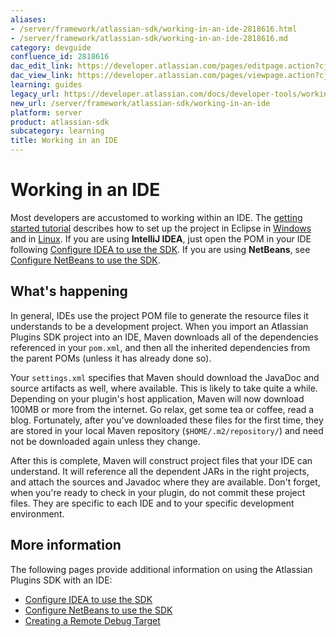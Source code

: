 ```yaml
---
aliases:
- /server/framework/atlassian-sdk/working-in-an-ide-2818616.html
- /server/framework/atlassian-sdk/working-in-an-ide-2818616.md
category: devguide
confluence_id: 2818616
dac_edit_link: https://developer.atlassian.com/pages/editpage.action?cjm=wozere&pageId=2818616
dac_view_link: https://developer.atlassian.com/pages/viewpage.action?cjm=wozere&pageId=2818616
learning: guides
legacy_url: https://developer.atlassian.com/docs/developer-tools/working-in-an-ide
new_url: /server/framework/atlassian-sdk/working-in-an-ide
platform: server
product: atlassian-sdk
subcategory: learning
title: Working in an IDE
---
```

# Working in an IDE

Most developers are accustomed to working within an IDE. The [getting started tutorial](https://developer.atlassian.com/display/DOCS/Set+up+the+Atlassian+Plugin+SDK+and+Build+a+Project) describes how to set up the project in Eclipse in [Windows](https://developer.atlassian.com/display/DOCS/Set+Up+the+Eclipse+IDE+for+Windows) and in [Linux](https://developer.atlassian.com/display/DOCS/Set+Up+the+Eclipse+IDE+for+Linux). If you are using **IntelliJ IDEA**, just open the POM in your IDE following [Configure IDEA to use the SDK](/server/framework/atlassian-sdk/configure-idea-to-use-the-sdk). If you are using **NetBeans**, see [Configure NetBeans to use the SDK](/server/framework/atlassian-sdk/configure-netbeans-to-use-the-sdk).

## What's happening

In general, IDEs use the project POM file to generate the resource files it understands to be a development project. When you import an Atlassian Plugins SDK project into an IDE, Maven downloads all of the dependencies referenced in your `pom.xml`, and then all the inherited dependencies from the parent POMs (unless it has already done so).

Your `settings.xml` specifies that Maven should download the JavaDoc and source artifacts as well, where available. This is likely to take quite a while. Depending on your plugin's host application, Maven will now download 100MB or more from the internet. Go relax, get some tea or coffee, read a blog. Fortunately, after you've downloaded these files for the first time, they are stored in your local Maven repository (`$HOME/.m2/repository/`) and need not be downloaded again unless they change.

After this is complete, Maven will construct project files that your IDE can understand. It will reference all the dependent JARs in the right projects, and attach the sources and Javadoc where they are available. Don't forget, when you're ready to check in your plugin, do not commit these project files. They are specific to each IDE and to your specific development environment.

## More information

The following pages provide additional information on using the Atlassian Plugins SDK with an IDE:

-   [Configure IDEA to use the SDK](/server/framework/atlassian-sdk/configure-idea-to-use-the-sdk)
-   [Configure NetBeans to use the SDK](/server/framework/atlassian-sdk/configure-netbeans-to-use-the-sdk)
-   [Creating a Remote Debug Target](/server/framework/atlassian-sdk/creating-a-remote-debug-target)















































































































































































































































































































































































































































































































































